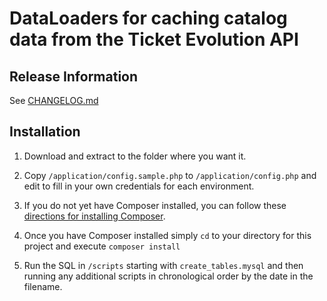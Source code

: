 # DataLoaders for caching catalog data from the Ticket Evolution API

## Release Information
See [CHANGELOG.md](https://github.com/jwcobb/ticketevolution-php-dataloaders/blob/master/CHANGELOG.md)


## Installation
1. Download and extract to the folder where you want it.

2. Copy `/application/config.sample.php` to `/application/config.php` and edit to fill in your own credentials for each environment.

3. If you do not yet have Composer installed, you can follow these [directions for installing Composer](http://getcomposer.org/doc/00-intro.md#installation-nix).

4. Once you have Composer installed simply `cd` to your directory for this project and execute `composer install`

5. Run the SQL in `/scripts` starting with `create_tables.mysql` and then running any additional scripts in chronological order by the date in the filename.
